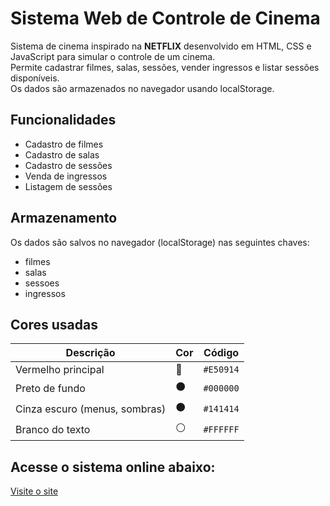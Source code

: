 # Sistema Web de Controle de Cinema

Sistema de cinema inspirado na **NETFLIX** desenvolvido em HTML, CSS e JavaScript para simular o controle de um cinema.  
Permite cadastrar filmes, salas, sessões, vender ingressos e listar sessões disponíveis.  
Os dados são armazenados no navegador usando localStorage.

## Funcionalidades
- Cadastro de filmes
- Cadastro de salas
- Cadastro de sessões
- Venda de ingressos
- Listagem de sessões

## Armazenamento
Os dados são salvos no navegador (localStorage) nas seguintes chaves:
- filmes
- salas
- sessoes
- ingressos

## Cores usadas

| Descrição | Cor | Código |
|------------|------|--------|
| Vermelho principal | 🔴 | `#E50914` |
| Preto de fundo | ⚫ | `#000000` |
| Cinza escuro (menus, sombras) | ⚫ | `#141414` |
| Branco do texto | ⚪ | `#FFFFFF` |

## Acesse o sistema online abaixo: 
[Visite o site](https://samucafront.github.io/Cinema/index.html)
